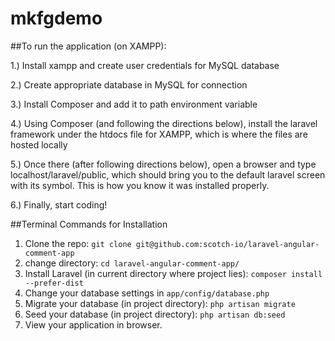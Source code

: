 # mkfgdemo

##To run the application (on XAMPP):

1.) Install xampp and create user credentials for MySQL database

2.) Create appropriate database in MySQL for connection

3.) Install Composer and add it to path environment variable

4.) Using Composer (and following the directions below), install the laravel framework under the htdocs file for XAMPP, which is where the files are hosted locally

5.) Once there (after following directions below), open a browser and type localhost/laravel/public, which should bring you to the default laravel screen with its symbol.  This is how you know it was installed properly.

6.) Finally, start coding! 

##Terminal Commands for Installation

1. Clone the repo: `git clone git@github.com:scotch-io/laravel-angular-comment-app`
2. change directory: `cd laravel-angular-comment-app/`
3. Install Laravel (in current directory where project lies): `composer install --prefer-dist`
4. Change your database settings in `app/config/database.php`
5. Migrate your database (in project directory): `php artisan migrate`
6. Seed your database (in project directory): `php artisan db:seed`
7. View your application in browser.
